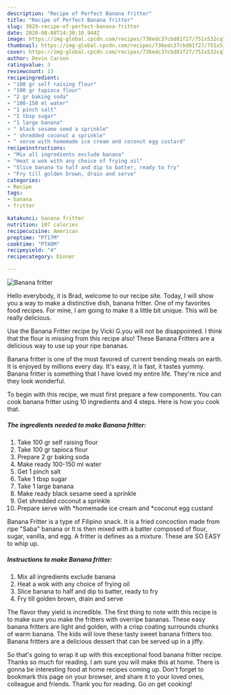 ```yaml
---
description: "Recipe of Perfect Banana fritter"
title: "Recipe of Perfect Banana fritter"
slug: 3029-recipe-of-perfect-banana-fritter
date: 2020-08-08T14:30:10.944Z
image: https://img-global.cpcdn.com/recipes/736edc37cbd81f27/751x532cq70/banana-fritter-recipe-main-photo.jpg
thumbnail: https://img-global.cpcdn.com/recipes/736edc37cbd81f27/751x532cq70/banana-fritter-recipe-main-photo.jpg
cover: https://img-global.cpcdn.com/recipes/736edc37cbd81f27/751x532cq70/banana-fritter-recipe-main-photo.jpg
author: Devin Carson
ratingvalue: 3
reviewcount: 13
recipeingredient:
- "100 gr self raising flour"
- "100 gr tapioca flour"
- "2 gr baking soda"
- "100-150 ml water"
- "1 pinch salt"
- "1 tbsp sugar"
- "1 large banana"
- " black sesame seed a sprinkle"
- " shredded coconut a sprinkle"
- " serve with homemade ice cream and coconut egg custard"
recipeinstructions:
- "Mix all ingredients exclude banana"
- "Heat a wok with any choice of frying oil"
- "Slice banana to half and dip to batter, ready to fry"
- "Fry till golden brown, drain and serve"
categories:
- Recipe
tags:
- banana
- fritter

katakunci: banana fritter 
nutrition: 107 calories
recipecuisine: American
preptime: "PT17M"
cooktime: "PT40M"
recipeyield: "4"
recipecategory: Dinner

---
```



![Banana fritter](https://img-global.cpcdn.com/recipes/736edc37cbd81f27/751x532cq70/banana-fritter-recipe-main-photo.jpg)

Hello everybody, it is Brad, welcome to our recipe site. Today, I will show you a way to make a distinctive dish, banana fritter. One of my favorites food recipes. For mine, I am going to make it a little bit unique. This will be really delicious.

Use the Banana Fritter recipe by Vicki G.you will not be disappointed. I think that the flour is missing from this recipe also! These Banana Fritters are a delicious way to use up your ripe bananas.

Banana fritter is one of the most favored of current trending meals on earth. It is enjoyed by millions every day. It's easy, it is fast, it tastes yummy. Banana fritter is something that I have loved my entire life. They're nice and they look wonderful.


To begin with this recipe, we must first prepare a few components. You can cook banana fritter using 10 ingredients and 4 steps. Here is how you cook that.

<!--inarticleads1-->

##### The ingredients needed to make Banana fritter:

1. Take 100 gr self raising flour
1. Take 100 gr tapioca flour
1. Prepare 2 gr baking soda
1. Make ready 100-150 ml water
1. Get 1 pinch salt
1. Take 1 tbsp sugar
1. Take 1 large banana
1. Make ready  black sesame seed a sprinkle
1. Get  shredded coconut a sprinkle
1. Prepare  serve with *homemade ice cream and *coconut egg custard


Banana Fritter is a type of Filipino snack. It is a fried concoction made from ripe &#34;Saba&#34; banana or It is then mixed with a batter composed of flour, sugar, vanilla, and egg. A fritter is defines as a mixture. These are SO EASY to whip up. 

<!--inarticleads2-->

##### Instructions to make Banana fritter:

1. Mix all ingredients exclude banana
1. Heat a wok with any choice of frying oil
1. Slice banana to half and dip to batter, ready to fry
1. Fry till golden brown, drain and serve


The flavor they yield is incredible. The first thing to note with this recipe is to make sure you make the fritters with overripe bananas. These easy banana fritters are light and golden, with a crisp coating surrounds chunks of warm banana. The kids will love these tasty sweet banana fritters too. Banana fritters are a delicious dessert that can be served up in a jiffy. 

So that's going to wrap it up with this exceptional food banana fritter recipe. Thanks so much for reading. I am sure you will make this at home. There is gonna be interesting food at home recipes coming up. Don't forget to bookmark this page on your browser, and share it to your loved ones, colleague and friends. Thank you for reading. Go on get cooking!
